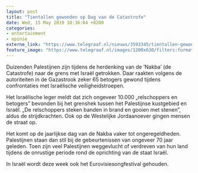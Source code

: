 ```yaml
---
layout: post
title: "Tientallen gewonden op Dag van de Catastrofe"
date: Wed, 15 May 2019 18:36:04 +0200
categories: 
- entertainment 
- opinie 
externe_link: "https://www.telegraaf.nl/nieuws/3593345/tientallen-gewonden-op-dag-van-de-catastrofe"
feature_image: "https://www.telegraaf.nl/images/1200x630/filters:format(jpeg):quality(80)/cdn-kiosk-api.telegraaf.nl/8bd7d5ee-772f-11e9-a2b8-02c309bc01c1.jpg"
---
```


<p class="intro">Duizenden Palestijnen zijn tijdens de herdenking van de ’Nakba’ (de Catastrofe) naar de grens met Israël getrokken. Daar raakten volgens de autoriteiten in de Gazastrook zeker 65 betogers gewond tijdens confrontaties met Israëlische veiligheidstroepen.</p> <p>Het Israëlische leger meldt dat zich ongeveer 10.000 „relschoppers en betogers” bevonden bij het grenshek tussen het Palestijnse kustgebied en Israël. „De relschoppers steken banden in brand en gooien met stenen”, aldus de strijdkrachten. Ook op de Westelijke Jordaanoever gingen mensen de straat op.</p><p>Het komt op de jaarlijkse dag van de Nakba vaker tot ongeregeldheden. Palestijnen staan dan stil bij de gebeurtenissen van ongeveer 70 jaar geleden. Toen zijn veel Palestijnen weggevlucht of verdreven van hun land tijdens de onrustige periode rond de oprichting van de staat Israël.</p><p>In Israël wordt deze week ook het Eurovisiesongfestival gehouden.</p>
